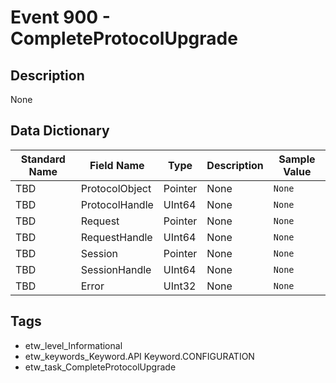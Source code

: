 # Event 900 - CompleteProtocolUpgrade

## Description
None

## Data Dictionary
|Standard Name|Field Name|Type|Description|Sample Value|
|---|---|---|---|---|
|TBD|ProtocolObject|Pointer|None|`None`|
|TBD|ProtocolHandle|UInt64|None|`None`|
|TBD|Request|Pointer|None|`None`|
|TBD|RequestHandle|UInt64|None|`None`|
|TBD|Session|Pointer|None|`None`|
|TBD|SessionHandle|UInt64|None|`None`|
|TBD|Error|UInt32|None|`None`|

## Tags
* etw_level_Informational
* etw_keywords_Keyword.API Keyword.CONFIGURATION
* etw_task_CompleteProtocolUpgrade
